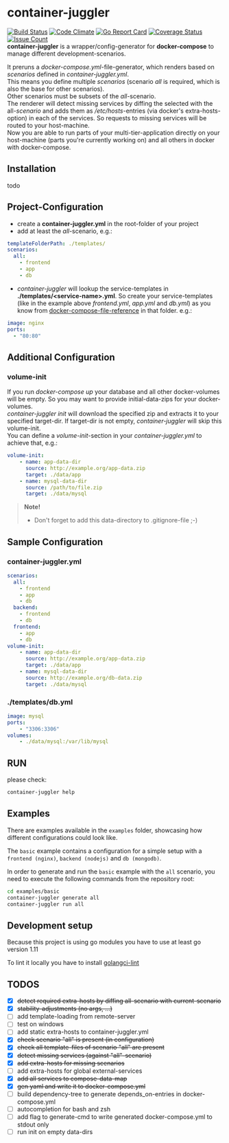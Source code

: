 # container-juggler

[![Build Status](https://travis-ci.org/sgeisbacher/container-juggler.svg?branch=master)](https://travis-ci.org/sgeisbacher/container-juggler) [![Code Climate](https://codeclimate.com/github/sgeisbacher/container-juggler/badges/gpa.svg)](https://codeclimate.com/github/sgeisbacher/container-juggler) [![Go Report Card](https://goreportcard.com/badge/github.com/sgeisbacher/container-juggler)](https://goreportcard.com/report/github.com/sgeisbacher/container-juggler) [![Coverage Status](https://coveralls.io/repos/github/sgeisbacher/container-juggler/badge.svg?branch=master)](https://coveralls.io/github/sgeisbacher/container-juggler?branch=master) [![Issue Count](https://codeclimate.com/github/sgeisbacher/container-juggler/badges/issue_count.svg)](https://codeclimate.com/github/sgeisbacher/container-juggler)  
**container-juggler** is a wrapper/config-generator for **docker-compose** to manage different development-scenarios.

It preruns a *docker-compose.yml*-file-generator, which renders based on *scenarios* defined in *container-juggler.yml*.  
This means you define multiple *scenarios* (scenario *all* is required, which is also the base for other scenarios).  
Other scenarios must be subsets of the *all*-scenario.  
The renderer will detect missing services by diffing the selected with the all-*scenario* and adds them as */etc/hosts*-entries (via docker's extra-hosts-option) in each of the services. So requests to missing services will be routed to your host-machine.  
Now you are able to run parts of your multi-tier-application directly on your host-machine (parts you're currently working on) and all others in docker with docker-compose.  

## Installation

todo

## Project-Configuration

- create a **container-juggler.yml** in the root-folder of your project
- add at least the *all*-scenario, e.g.:

```yaml
templateFolderPath: ./templates/
scenarios:
  all:
    - frontend
    - app
    - db
```

- *container-juggler* will lookup the service-templates in **./templates/\<service-name\>.yml**. So create your service-templates (like in the example above *frontend.yml*, *app.yml* and *db.yml*) as you know from [docker-compose-file-reference](https://docs.docker.com/compose/compose-file/) in that folder. e.g.:

```yaml
image: nginx
ports:
  - "80:80"
```

## Additional Configuration

### volume-init

If you run *docker-compose up* your database and all other docker-volumes will be empty. So you may want to provide initial-data-zips for your docker-volumes.  
*container-juggler init* will download the specified zip and extracts it to your specified target-dir. If target-dir is not empty, *container-juggler* will skip this volume-init.  
You can define a *volume-init*-section in your *container-juggler.yml* to achieve that, e.g.:

```yaml
volume-init:
    - name: app-data-dir
      source: http://example.org/app-data.zip
      target: ./data/app
    - name: mysql-data-dir
      source: /path/to/file.zip
      target: ./data/mysql
```

> **Note!**  
> - Don't forget to add this data-directory to .gitignore-file ;-)

## Sample Configuration

### container-juggler.yml

```yaml
scenarios:
  all:
    - frontend
    - app
    - db
  backend:
    - frontend
    - db
  frontend:
    - app
    - db
volume-init:
    - name: app-data-dir
      source: http://example.org/app-data.zip
      target: ./data/app
    - name: mysql-data-dir
      source: http://example.org/db-data.zip
      target: ./data/mysql
```

### ./templates/db.yml

```yaml
image: mysql
ports:
    - "3306:3306"
volumes:
    - ./data/mysql:/var/lib/mysql
```

## RUN

please check:

```bash
container-juggler help
```

## Examples

There are examples available in the `examples` folder, showcasing how different configurations could look like.

The `basic` example contains a configuration for a simple setup with a `frontend (nginx)`, `backend (nodejs)` and `db (mongodb)`.

In order to generate and run the `basic` example with the `all` scenario, you need to execute the following commands from the repository root:

```bash
cd examples/basic
container-juggler generate all
container-juggler run all
```

## Development setup

Because this project is using go modules you have to use at least go version 1.11

To lint it locally you have to install [golangci-lint](https://github.com/golangci/golangci-lint)

## TODOS

- [x] ~~detect required extra-hosts by diffing all-scenario with current-scenario~~
- [x] ~~stability-adjustments (no args, ...)~~
- [ ] add template-loading from remote-server
- [ ] test on windows
- [ ] add static extra-hosts to container-juggler.yml
- [x] ~~check scenario "all" is present (in configuration)~~
- [x] ~~check all template-files of scenario "all" are present~~
- [x] ~~detect missing services (against "all"-scenario)~~
- [x] ~~add extra-hosts for missing scenarios~~
- [ ] add extra-hosts for global external-services
- [x] ~~add all services to compose-data-map~~
- [x] ~~gen yaml and write it to docker-compose.yml~~
- [ ] build dependency-tree to generate depends_on-entries in docker-compose.yml
- [ ] autocompletion for bash and zsh
- [ ] add flag to generate-cmd to write generated docker-compose.yml to stdout only
- [ ] run init on empty data-dirs
